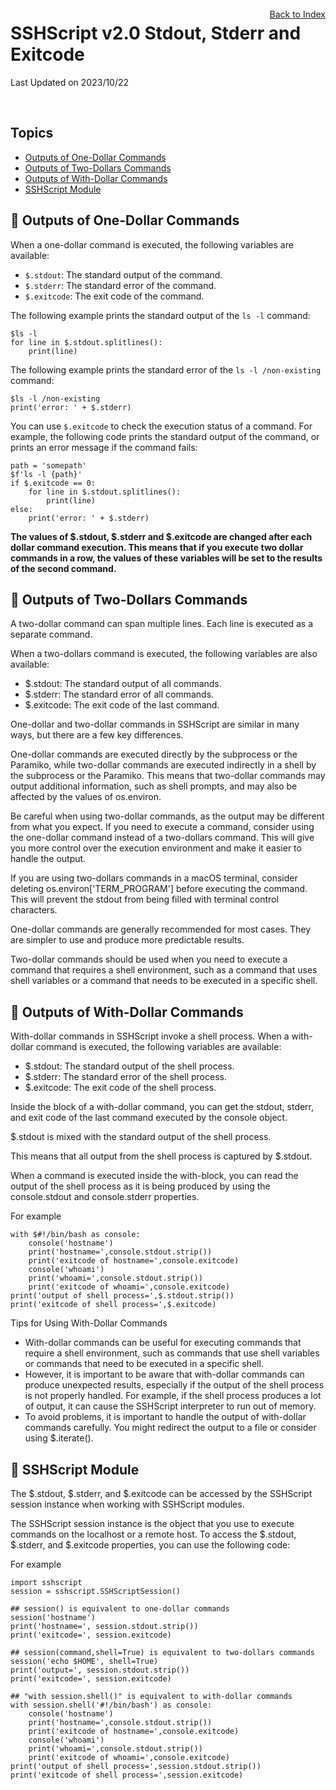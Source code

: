 # SSHScript v2.0 Stdout, Stderr and Exitcode

Last Updated on 2023/10/22

<div style="text-align:right;position:relative;top:-140px"><a href="./index">Back to Index</a></div>

## Topics

* [Outputs of One-Dollar Commands](#one-dollar)
* [Outputs of Two-Dollars Commands](#two-dollars)
* [Outputs of With-Dollar Commands](#with-dollar)
* [SSHScript Module](#sshscript-module)

## 🔵 <a name="one-dollar"></a> Outputs of One-Dollar Commands


When a one-dollar command is executed, the following variables are available:

* `$.stdout`: The standard output of the command.
* `$.stderr`: The standard error of the command.
* `$.exitcode`: The exit code of the command.

The following example prints the standard output of the `ls -l` command:

```
$ls -l 
for line in $.stdout.splitlines():
    print(line)
```

The following example prints the standard error of the `ls -l /non-existing` command:

```
$ls -l /non-existing
print('error: ' + $.stderr)
```

You can use `$.exitcode` to check the execution status of a command. For example, the following code prints the standard output of the command, or prints an error message if the command fails:

```
path = 'somepath'
$f'ls -l {path}'
if $.exitcode == 0:
    for line in $.stdout.splitlines():
        print(line)
else:
    print('error: ' + $.stderr)
```

**The values of $.stdout, $.stderr and $.exitcode are changed after each dollar command execution. This means that if you execute two dollar commands in a row, the values of these variables will be set to the results of the second command.**


## 🔵 <a name="two-dollars"></a> Outputs of Two-Dollars Commands

A two-dollar command can span multiple lines. Each line is executed as a separate command.

When a two-dollars command is executed, the following variables are also available:

* $.stdout: The standard output of all commands.
* $.stderr: The standard error of all commands.
* $.exitcode: The exit code of the last command.

One-dollar and two-dollar commands in SSHScript are similar in many ways, but there are a few key differences.

One-dollar commands are executed directly by the subprocess or the Paramiko, while two-dollar commands are executed indirectly in a shell by the subprocess or the Paramiko. This means that two-dollar commands may output additional information, such as shell prompts, and may also be affected by the values of os.environ.

Be careful when using two-dollar commands, as the output may be different from what you expect.
If you need to execute a command, consider using the one-dollar command instead of a two-dollars command. This will give you more control over the execution environment and make it easier to handle the output.

If you are using two-dollars commands in a macOS terminal, consider deleting os.environ['TERM_PROGRAM'] before executing the command. This will prevent the stdout from being filled with terminal control characters.

One-dollar commands are generally recommended for most cases. They are simpler to use and produce more predictable results.

Two-dollar commands should be used when you need to execute a command that requires a shell environment, such as a command that uses shell variables or a command that needs to be executed in a specific shell.

## 🔵 <a name="with-dollar"></a> Outputs of With-Dollar Commands

With-dollar commands in SSHScript invoke a shell process. When a with-dollar command is executed, the following variables are available:

* $.stdout: The standard output of the shell process.
* $.stderr: The standard error of the shell process.
* $.exitcode: The exit code of the shell process.

Inside the block of a with-dollar command, you can get the stdout, stderr, and exit code of the last command executed by the console object.

$.stdout is mixed with the standard output of the shell process.

This means that all output from the shell process is captured by $.stdout.

When a command is executed inside the with-block, you can read the output of the shell process as it is being produced by using the console.stdout and console.stderr properties.

For example
```
with $#!/bin/bash as console:
    console('hostname')
    print('hostname=',console.stdout.strip())
    print('exitcode of hostname=',console.exitcode)
    console('whoami')
    print('whoami=',console.stdout.strip())
    print('exitcode of whoami=',console.exitcode)
print('output of shell process=',$.stdout.strip())
print('exitcode of shell process=',$.exitcode)
```

Tips for Using With-Dollar Commands

* With-dollar commands can be useful for executing commands that require a shell environment, such as commands that use shell variables or commands that need to be executed in a specific shell.
* However, it is important to be aware that with-dollar commands can produce unexpected results, especially if the output of the shell process is not properly handled.
For example, if the shell process produces a lot of output, it can cause the SSHScript interpreter to run out of memory.
* To avoid problems, it is important to handle the output of with-dollar commands carefully. You might redirect the output to a file or consider using $.iterate().

## 🔵 <a name="sshscript-module"></a>SSHScript Module

The $.stdout, $.stderr, and $.exitcode can be accessed by the SSHScript session instance when working with SSHScript modules.

The SSHScript session instance is the object that you use to execute commands on the localhost or a remote host. To access the $.stdout, $.stderr, and $.exitcode properties, you can use the following code:

For example
```
import sshscript
session = sshscript.SSHScriptSession()

## session() is equivalent to one-dollar commands
session('hostname')
print('hostname=', session.stdout.strip())
print('exitcode=', session.exitcode)

## session(command,shell=True) is equivalent to two-dollars commands
session('echo $HOME', shell=True)
print('output=', session.stdout.strip())
print('exitcode=', session.exitcode)

## "with session.shell()" is equivalent to with-dollar commands
with session.shell('#!/bin/bash') as console:
    console('hostname')
    print('hostname=',console.stdout.strip())
    print('exitcode of hostname=',console.exitcode)
    console('whoami')
    print('whoami=',console.stdout.strip())
    print('exitcode of whoami=',console.exitcode)
print('output of shell process=',session.stdout.strip())
print('exitcode of shell process=',session.exitcode)

```
